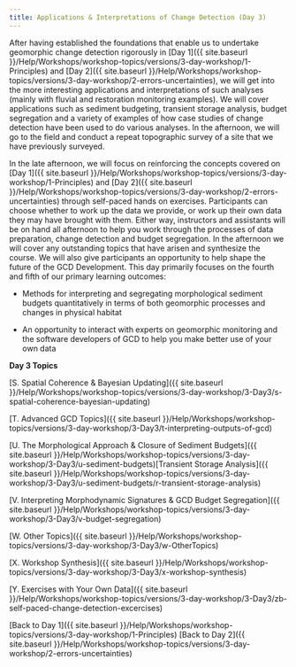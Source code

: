 ```yaml
---
title: Applications & Interpretations of Change Detection (Day 3)
---
```


After having established the foundations that enable us to undertake geomorphic change detection rigorously in [Day 1]({{ site.baseurl }}/Help/Workshops/workshop-topics/versions/3-day-workshop/1-Principles) and [Day 2]({{ site.baseurl }}/Help/Workshops/workshop-topics/versions/3-day-workshop/2-errors-uncertainties), we will get into the more interesting applications and interpretations of such analyses (mainly with fluvial and restoration monitoring examples). We will cover applications such as sediment budgeting, transient storage analysis, budget segregation and a variety of examples of how case studies of change detection have been used to do various analyses. In the afternoon, we will go to the field and conduct a repeat topographic survey of a site that we have previously surveyed.

In the late afternoon, we will focus on reinforcing the concepts covered on [Day 1]({{ site.baseurl }}/Help/Workshops/workshop-topics/versions/3-day-workshop/1-Principles) and [Day 2]({{ site.baseurl }}/Help/Workshops/workshop-topics/versions/3-day-workshop/2-errors-uncertainties) through self-paced hands on exercises. Participants can choose whether to work up the data we provide, or work up their own data they may have brought with them. Either way, instructors and assistants will be on hand all afternoon to help you work through the processes of data preparation, change detection and budget segregation. In the afternoon we will cover any outstanding topics that have arisen and synthesize the course. We will also give participants an opportunity to help shape the future of the GCD Development. This day primarily focuses on the fourth and fifth of our primary learning outcomes:

* Methods for interpreting and segregating morphological sediment budgets quantitatively in terms of both geomorphic processes and changes in physical habitat

* An opportunity to interact with experts on geomorphic monitoring and the software developers of GCD to help you make better use of your own data



**Day 3 Topics**

[S. Spatial Coherence & Bayesian Updating]({{ site.baseurl }}/Help/Workshops/workshop-topics/versions/3-day-workshop/3-Day3/s-spatial-coherence-bayesian-updating)

[T. Advanced GCD Topics]({{ site.baseurl }}/Help/Workshops/workshop-topics/versions/3-day-workshop/3-Day3/t-interpreting-outputs-of-gcd)

[U. The Morphological Approach & Closure of Sediment Budgets]({{ site.baseurl }}/Help/Workshops/workshop-topics/versions/3-day-workshop/3-Day3/u-sediment-budgets)[Transient Storage Analysis]({{ site.baseurl }}/Help/Workshops/workshop-topics/versions/3-day-workshop/3-Day3/u-sediment-budgets/r-transient-storage-analysis)

[V. Interpreting Morphodynamic Signatures & GCD Budget Segregation]({{ site.baseurl }}/Help/Workshops/workshop-topics/versions/3-day-workshop/3-Day3/v-budget-segregation)

[W. Other Topics]({{ site.baseurl }}/Help/Workshops/workshop-topics/versions/3-day-workshop/3-Day3/w-OtherTopics)

[X. Workshop Synthesis]({{ site.baseurl }}/Help/Workshops/workshop-topics/versions/3-day-workshop/3-Day3/x-workshop-synthesis)

[Y. Exercises with Your Own Data]({{ site.baseurl }}/Help/Workshops/workshop-topics/versions/3-day-workshop/3-Day3/zb-self-paced-change-detection-excercises)



[Back to Day 1]({{ site.baseurl }}/Help/Workshops/workshop-topics/versions/3-day-workshop/1-Principles)       [Back to Day 2]({{ site.baseurl }}/Help/Workshops/workshop-topics/versions/3-day-workshop/2-errors-uncertainties)


